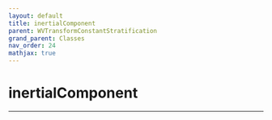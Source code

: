 ```yaml
---
layout: default
title: inertialComponent
parent: WVTransformConstantStratification
grand_parent: Classes
nav_order: 24
mathjax: true
---
```


#  inertialComponent




---

